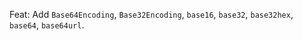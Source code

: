 Feat: Add `Base64Encoding`, `Base32Encoding`, `base16`, `base32`, `base32hex`, `base64`, `base64url`.
